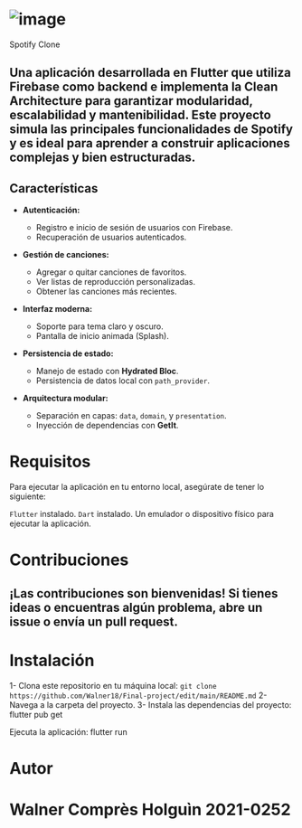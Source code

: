 # ![image](https://github.com/user-attachments/assets/23ecfb88-6083-4c09-b2ff-b0defa8e5acf)  

Spotify Clone

Una aplicación desarrollada en Flutter que utiliza Firebase como backend e implementa la Clean Architecture para garantizar modularidad, escalabilidad y mantenibilidad. Este proyecto simula las principales funcionalidades de Spotify y es ideal para aprender a construir aplicaciones complejas y bien estructuradas.
---

## Características

- **Autenticación:**
  - Registro e inicio de sesión de usuarios con Firebase.
  - Recuperación de usuarios autenticados.
  
- **Gestión de canciones:**
  - Agregar o quitar canciones de favoritos.
  - Ver listas de reproducción personalizadas.
  - Obtener las canciones más recientes.

- **Interfaz moderna:**
  - Soporte para tema claro y oscuro.
  - Pantalla de inicio animada (Splash).

- **Persistencia de estado:**
  - Manejo de estado con **Hydrated Bloc**.
  - Persistencia de datos local con `path_provider`.

- **Arquitectura modular:**
  - Separación en capas: `data`, `domain`, y `presentation`.
  - Inyección de dependencias con **GetIt**.

# Requisitos
Para ejecutar la aplicación en tu entorno local, asegúrate de tener lo siguiente:

```Flutter``` instalado.
```Dart``` instalado.
Un emulador o dispositivo físico para ejecutar la aplicación.

# Contribuciones
¡Las contribuciones son bienvenidas! Si tienes ideas o encuentras algún problema, abre un issue o envía un pull request.
---

# Instalación
1- Clona este repositorio en tu máquina local: ``` git clone https://github.com/Walner18/Final-project/edit/main/README.md ```
2- Navega a la carpeta del proyecto.
3- Instala las dependencias del proyecto: flutter pub get

Ejecuta la aplicación: flutter run

#  Autor
  # Walner Comprès Holguìn 2021-0252
